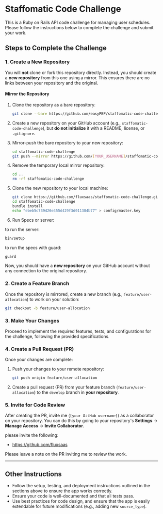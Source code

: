 # Staffomatic Code Challenge

This is a Ruby on Rails API code challenge for managing user schedules. Please follow the instructions below to complete the challenge and submit your work.

## Steps to Complete the Challenge

### 1. Create a New Repository

You will **not** clone or fork this repository directly. Instead, you should create a **new repository** from this one using a mirror. This ensures there are no links between your repository and the original.

#### Mirror the Repository

1. Clone the repository as a bare repository:

   ```bash
   git clone --bare https://github.com/easyPEP/staffomatic-code-challenge staffomatic-code-challenge
   ```

2. Create a new repository on your GitHub account (e.g., `staffomatic-code-challenge`), but **do not initialize** it with a README, license, or `.gitignore`.

3. Mirror-push the bare repository to your new repository:

   ```bash
   cd staffomatic-code-challenge
   git push --mirror https://github.com/[YOUR_USERNAME]/staffomatic-code-challenge.git
   ```

4. Remove the temporary local mirror repository:
   ```bash
   cd ..
   rm -rf staffomatic-code-challenge
   ```
5. Clone the new repository to your local machine:

   ```bash
   git clone https://github.com/fluxsaas/staffomatic-code-challenge.git staffomatic-code-challenge
   cd staffomatic-code-challenge
   bundle install
   echo "ebeb5c739426e455d429f3d011384b77" > config/master.key
   ```

6. Run Specs or server:

to run the server:

```bash
bin/setup
```

to run the specs with guard:

```bash
guard
```

Now, you should have a **new repository** on your GitHub account without any connection to the original repository.

### 2. Create a Feature Branch

Once the repository is mirrored, create a new branch (e.g., `feature/user-allocation`) to work on your solution:

```bash
git checkout -b feature/user-allocation
```

### 3. Make Your Changes

Proceed to implement the required features, tests, and configurations for the challenge, following the provided specifications.

### 4. Create a Pull Request (PR)

Once your changes are complete:

1. Push your changes to your remote repository:

   ```bash
   git push origin feature/user-allocation
   ```

2. Create a pull request (PR) from your feature branch (`feature/user-allocation`) to the `develop` branch in **your repository**.

### 5. Invite for Code Review

After creating the PR, invite me (`[your GitHub username]`) as a collaborator on your repository. You can do this by going to your repository's **Settings** → **Manage Access** → **Invite Collaborator**.

please invite the following:

- https://github.com/fluxsaas

Please leave a note on the PR inviting me to review the work.

---

## Other Instructions

- Follow the setup, testing, and deployment instructions outlined in the sections above to ensure the app works correctly.
- Ensure your code is well-documented and that all tests pass.
- Use best practices for code design, and ensure that the app is easily extendable for future modifications (e.g., adding new `source_type`).
